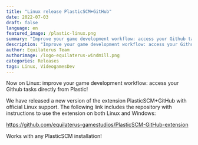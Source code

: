 ```yaml
---
title: "Linux release PlasticSCM+GitHub"
date: 2022-07-03
draft: false
language: en
featured_image: /plastic-linux.png
summary: "Improve your game development workflow: access your Github tasks directly from Plastic!"
description: "Improve your game development workflow: access your Github tasks directly from Plastic"
author: Equilaterus Team
authorimage: /logo-equilaterus-windmill.png
categories: Releases
tags: Linux, VideogamesDev
---
```


Now on Linux: improve your game development workflow: access your Github tasks directly from Plastic!

We have released a new version of the extension PlasticSCM+GitHub with official Linux support. The following link includes the repository with instructions to use the extension on both Linux and Windows:

https://github.com/equilaterus-gamestudios/PlasticSCM-GitHub-extension

Works with any PlasticSCM installation!
